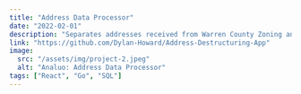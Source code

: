 ```yaml
---
title: "Address Data Processor"
date: "2022-02-01"
description: "Separates addresses received from Warren County Zoning and Planning into individual rows based on user-defined patterns."
link: "https://github.com/Dylan-Howard/Address-Destructuring-App"
image:
  src: "/assets/img/project-2.jpeg"
  alt: "Analuo: Address Data Processor"
tags: ["React", "Go", "SQL"]
---
```

